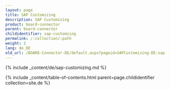 ```yaml
---
layout: page
title: SAP Customizing
description: SAP Customizing
product: board-connector
parent: board-connector
childidentifier: sap-customzing
permalink: /:collection/:path
weight: 2
lang: de_DE
old_url: /BOARD-Connector-DE/default.aspx?pageid=SAPCustomizing-DE:sap-customizing-DE
---
```


{% include _content/de/sap-customizing.md  %}

{% include _content/table-of-contents.html parent=page.childidentifier collection=site.de %}